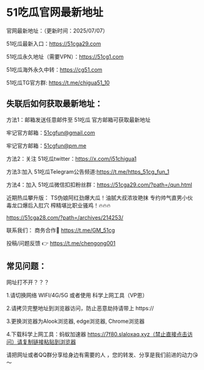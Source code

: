 # 51吃瓜官网最新地址

官网最新地址：（更新时间：2025/07/07）

51吃瓜最新入口：https://51cga29.com

51吃瓜永久地址（需要VPN）：https://51cg1.com 

51吃瓜海外永久中转：https://cg51.com 

51吃瓜TG官方群: https://t.me/chigua51_10

失联后如何获取最新地址：
-
方法1：邮箱发送任意邮件至 51吃瓜 官方邮箱可获取最新地址 

牢记官方邮箱：51cgfun@gmail.com 

牢记官方邮箱：51cgfun@pm.me

方法2：关注 51吃瓜twitter：https://x.com/i51chigua1 

方法3:加入 51吃瓜Telegram公告频道:https://t.me/https_51cg_fun_1 

方法4：加入 51吃瓜微信扣扣粉丝群：https://51cga29.com/?path=/qun.html

近期热瓜攀升版： TS伪娘阿红劲爆大瓜！油腻大叔浓妆艳抹 专约帅气直男小伙 毒龙口爆后入肛穴 榨精堪比职业骚鸡！🔥🔥🔥 

https://51cga28.com/?path=/archives/214253/

联系我们： 商务合作🤝 https://t.me/GM_51cg 

投稿/问题反馈 👉 https://t.me/chengong001

常见问题：
-
网址打不开？？？

1.请切换网络 WIFI/4G/5G 或者使用 科学上网工具（VP恩）

2.请拷贝完整地址到浏览器访问，防止恶意劫持请带上 https://

3.更换浏览器为Alook浏览器, edge浏览器, Chrome浏览器

4.下载科学上网工具：蚂蚁加速器 https://7f80.slaloxaq.xyz（禁止直接点击访问）请复制链接粘贴到浏览器

请把网址或者QQ群分享给身边有需要的人 ，您的转发、分享是我们前进的动力😘～
